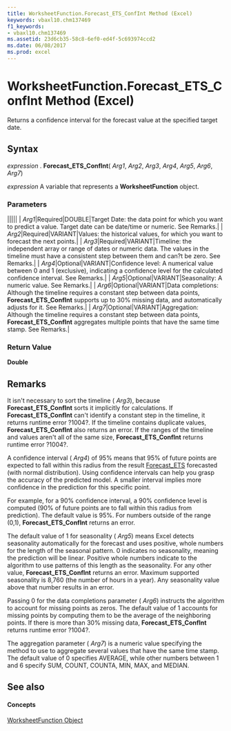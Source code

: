 ```yaml
---
title: WorksheetFunction.Forecast_ETS_ConfInt Method (Excel)
keywords: vbaxl10.chm137469
f1_keywords:
- vbaxl10.chm137469
ms.assetid: 23d6cb35-58c8-6ef0-ed4f-5c693974ccd2
ms.date: 06/08/2017
ms.prod: excel
---
```



# WorksheetFunction.Forecast_ETS_ConfInt Method (Excel)

Returns a confidence interval for the forecast value at the specified target date.


## Syntax

 _expression_ . **Forecast_ETS_ConfInt**( _Arg1_,  _Arg2_,  _Arg3_,  _Arg4_,  _Arg5_,  _Arg6_,  _Arg7_)

 _expression_ A variable that represents a **WorksheetFunction** object.


### Parameters



|||||
| _Arg1_|Required|DOUBLE|Target Date: the data point for which you want to predict a value. Target date can be date/time or numeric. See Remarks.|
| _Arg2_|Required|VARIANT|Values: the historical values, for which you want to forecast the next points.|
| _Arg3_|Required|VARIANT|Timeline: the independent array or range of dates or numeric data. The values in the timeline must have a consistent step between them and can?t be zero. See Remarks.|
| _Arg4_|Optional|VARIANT|Confidence level: A numerical value between 0 and 1 (exclusive), indicating a confidence level for the calculated confidence interval. See Remarks.|
| _Arg5_|Optional|VARIANT|Seasonality: A numeric value. See Remarks.|
| _Arg6_|Optional|VARIANT|Data completions: Although the timeline requires a constant step between data points, **Forecast_ETS_ConfInt** supports up to 30% missing data, and automatically adjusts for it. See Remarks.|
| _Arg7_|Optional|VARIANT|Aggregation: Although the timeline requires a constant step between data points, **Forecast_ETS_ConfInt** aggregates multiple points that have the same time stamp. See Remarks.|

### Return Value

 **Double**


## Remarks

 It isn't necessary to sort the timeline ( _Arg3_), because **Forecast_ETS_ConfInt** sorts it implicitly for calculations. If **Forecast_ETS_ConfInt** can't identify a constant step in the timeline, it returns runtime error ?1004?. If the timeline contains duplicate values, **Forecast_ETS_ConfInt** also returns an error. If the ranges of the timeline and values aren't all of the same size, **Forecast_ETS_ConfInt** returns runtime error ?1004?.

A confidence interval ( _Arg4_) of 95% means that 95% of future points are expected to fall within this radius from the result [Forecast_ETS](worksheetfunction-forecast_ets-method-excel.md) forecasted (with normal distribution). Using confidence intervals can help you grasp the accuracy of the predicted model. A smaller interval implies more confidence in the prediction for this specific point.

For example, for a 90% confidence interval, a 90% confidence level is computed (90% of future points are to fall within this radius from prediction). The default value is 95%. For numbers outside of the range (0,1), **Forecast_ETS_ConfInt** returns an error.

The default value of 1 for seasonality ( _Arg5_) means Excel detects seasonality automatically for the forecast and uses positive, whole numbers for the length of the seasonal pattern. 0 indicates no seasonality, meaning the prediction will be linear. Positive whole numbers indicate to the algorithm to use patterns of this length as the seasonality. For any other value, **Forecast_ETS_ConfInt** returns an error. Maximum supported seasonality is 8,760 (the number of hours in a year). Any seasonality value above that number results in an error.

Passing 0 for the data completions parameter ( _Arg6_) instructs the algorithm to account for missing points as zeros. The default value of 1 accounts for missing points by computing them to be the average of the neighboring points. If there is more than 30% missing data, **Forecast_ETS_ConfInt** returns runtime error ?1004?.

The aggregation parameter ( _Arg7_) is a numeric value specifying the method to use to aggregate several values that have the same time stamp. The default value of 0 specifies AVERAGE, while other numbers between 1 and 6 specify SUM, COUNT, COUNTA, MIN, MAX, and MEDIAN.


## See also


#### Concepts


[WorksheetFunction Object](worksheetfunction-object-excel.md)

